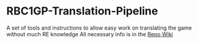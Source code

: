 # RBC1GP-Translation-Pipeline
A set of tools and instructions to allow easy work on translating the game without much RE knowledge
All necessary info is in the [Repo Wiki](https://github.com/igorciz777/RBC1GP-Translation-Pipeline/wiki)
